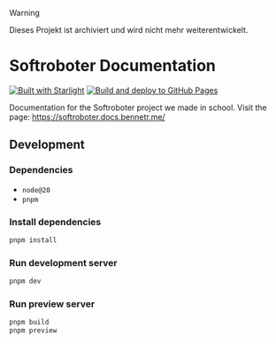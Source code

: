 > [!WARNING]
> Dieses Projekt ist archiviert und wird nicht mehr weiterentwickelt.

# Softroboter Documentation

[![Built with Starlight](https://astro.badg.es/v2/built-with-starlight/tiny.svg)](https://starlight.astro.build)
[![Build and deploy to GitHub Pages](https://github.com/bennetrr/softroboter-docs/actions/workflows/build-deploy.yml/badge.svg)](https://github.com/bennetrr/softroboter-docs/actions/workflows/build-deploy.yml)

Documentation for the Softroboter project we made in school.
Visit the page: https://softroboter.docs.bennetr.me/

## Development

### Dependencies

- `node@20`
- `pnpm`

### Install dependencies

```bash
pnpm install
```

### Run development server

```bash
pnpm dev
```

### Run preview server

```bash
pnpm build
pnpm preview
```
